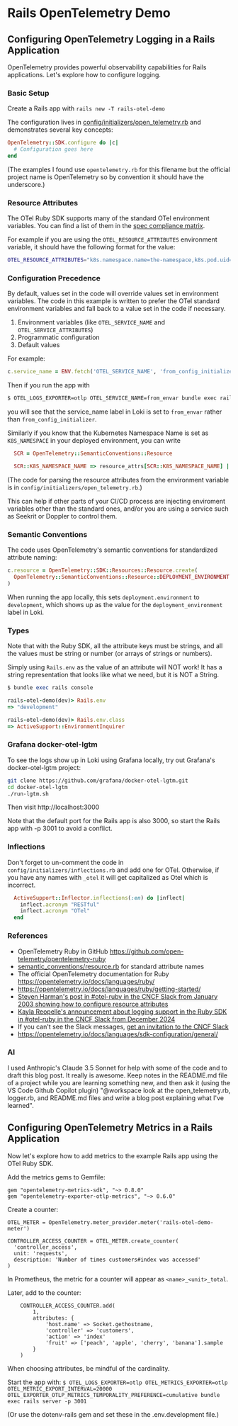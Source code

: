 # Rails OpenTelemetry Demo

## Configuring OpenTelemetry Logging in a Rails Application

OpenTelemetry provides powerful observability capabilities for Rails applications. Let's explore how to configure logging.

### Basic Setup

Create a Rails app with `rails new -T rails-otel-demo`

The configuration lives in [config/initializers/open_telemetry.rb](config/initializers/open_telemetry.rb) and demonstrates several key concepts:

```ruby
OpenTelemetry::SDK.configure do |c|
  # Configuration goes here
end
```

(The examples I found use `opentelemetry.rb` for this filename but the official project name is OpenTelemetry so by convention it should have the underscore.)

### Resource Attributes

The OTel Ruby SDK supports many of the standard OTel environment variables.  You can find a list of them in the [spec compliance matrix](https://github.com/open-telemetry/opentelemetry-specification/blob/main/spec-compliance-matrix.md#environment-variables).

For example if you are using the `OTEL_RESOURCE_ATTRIBUTES` environment variable, it should have the following format for the value:
```sh
OTEL_RESOURCE_ATTRIBUTES="k8s.namespace.name=the-namespace,k8s.pod.uid=a2b3c4d5-e6f7"
```

### Configuration Precedence

By default, values set in the code will override values set in environment variables.  The code in this example is written to prefer the OTel standard environment variables and fall back to a value set in the code if necessary.

1. Environment variables (like `OTEL_SERVICE_NAME` and `OTEL_SERVICE_ATTRIBUTES`)
2. Programmatic configuration
3. Default values

For example:
```ruby
c.service_name = ENV.fetch('OTEL_SERVICE_NAME', 'from_config_initializer')
```

Then if you run the app with
```bash
$ OTEL_LOGS_EXPORTER=otlp OTEL_SERVICE_NAME=from_envar bundle exec rails server -p 3001
```
you will see that the service_name label in Loki is set to `from_envar` rather than `from_config_initializer`.

Similarly if you know that the Kubernetes Namespace Name is set as `K8S_NAMESPACE` in your deployed environment, you can write

```ruby
  SCR = OpenTelemetry::SemanticConventions::Resource

  SCR::K8S_NAMESPACE_NAME => resource_attrs[SCR::K8S_NAMESPACE_NAME] || ENV.fetch('K8S_NAMESPACE', 'unknown_namespace')
```

(The code for parsing the resource attributes from the environment variable is in `config/initializers/open_telemetry.rb`.)

This can help if other parts of your CI/CD process are injecting enviroment variables other than the standard ones, and/or you are using a service such as Seekrit or Doppler to control them.

### Semantic Conventions

The code uses OpenTelemetry's semantic conventions for standardized attribute naming:

```ruby
c.resource = OpenTelemetry::SDK::Resources::Resource.create(
  OpenTelemetry::SemanticConventions::Resource::DEPLOYMENT_ENVIRONMENT => Rails.env.to_s
)
```

When running the app locally, this sets `deployment.environment` to `development`, which shows up as the value for the `deployment_environment` label in Loki.

### Types

Note that with the Ruby SDK, all the attribute keys must be strings, and all the values must be string or number (or arrays of strings or numbers).

Simply using `Rails.env` as the value of an attribute will NOT work!  It has a string representation that looks like what we need, but it is NOT a String.

```ruby
$ bundle exec rails console

rails-otel-demo(dev)> Rails.env
=> "development"

rails-otel-demo(dev)> Rails.env.class
=> ActiveSupport::EnvironmentInquirer
```

### Grafana docker-otel-lgtm

To see the logs show up in Loki using Grafana locally, try out Grafana's docker-otel-lgtm project:

```bash
git clone https://github.com/grafana/docker-otel-lgtm.git
cd docker-otel-lgtm
./run-lgtm.sh
```

Then visit http://localhost:3000

Note that the default port for the Rails app is also 3000, so start the Rails app with -p 3001 to avoid a conflict.

### Inflections

Don't forget to un-comment the code in `config/initializers/inflections.rb` and add one for OTel.  Otherwise, if you have any names with `_otel` it will get capitalized as Otel which is incorrect.

```ruby
  ActiveSupport::Inflector.inflections(:en) do |inflect|
    inflect.acronym "RESTful"
    inflect.acronym "OTel"
  end
```

### References

- OpenTelemetry Ruby in GitHub https://github.com/open-telemetry/opentelemetry-ruby
- [semantic_conventions/resource.rb](https://github.com/open-telemetry/opentelemetry-ruby/blob/main/semantic_conventions/lib/opentelemetry/semantic_conventions/resource.rb) for standard attribute names
- The official OpenTelemetry documentation for Ruby https://opentelemetry.io/docs/languages/ruby/
- https://opentelemetry.io/docs/languages/ruby/getting-started/
- [Steven Harman's post in #otel-ruby in the CNCF Slack from January 2003 showing how to configure resource attributes](https://cloud-native.slack.com/archives/C01NWKKMKMY/p1674566998568639?thread_ts=1674560943.812979&cid=C01NWKKMKMY)
- [Kayla Reopelle's announcement about logging support in the Ruby SDK in #otel-ruby in the CNCF Slack from December 2024](https://cloud-native.slack.com/archives/C01NWKKMKMY/p1733516156143249)
- If you can't see the Slack messages, [get an invitation to the CNCF Slack](https://slack.cncf.io)
- https://opentelemetry.io/docs/languages/sdk-configuration/general/

### AI

I used Anthropic's Claude 3.5 Sonnet for help with some of the code and to draft this blog post.  It really is awesome.  Keep notes in the README.md file of a project while you are learning something new, and then ask it (using the VS Code Github Copilot plugin) "@workspace look at the open_telemetry.rb, logger.rb, and README.md files and write a blog post explaining what I've learned".

## Configuring OpenTelemetry Metrics in a Rails Application

Now let's explore how to add metrics to the example Rails app using the OTel Ruby SDK.

Add the metrics gems to Gemfile:
```
gem "opentelemetry-metrics-sdk", "~> 0.8.0"
gem "opentelemetry-exporter-otlp-metrics", "~> 0.6.0"
```

Create a counter:
```
OTEL_METER = OpenTelemetry.meter_provider.meter('rails-otel-demo-meter')

CONTROLLER_ACCESS_COUNTER = OTEL_METER.create_counter(
  'controller_access',
  unit: 'requests',
  description: 'Number of times customers#index was accessed'
)
```

In Prometheus, the metric for a counter will appear as `<name>_<unit>_total`.

Later, add to the counter:
```
    CONTROLLER_ACCESS_COUNTER.add(
        1,
        attributes: {
            'host.name' => Socket.gethostname,
            'controller' => 'customers',
            'action' => 'index'
            'fruit' => ['peach', 'apple', 'cherry', 'banana'].sample
        }
    )
```

When choosing attributes, be mindful of the cardinality.

Start the app with:
`$ OTEL_LOGS_EXPORTER=otlp OTEL_METRICS_EXPORTER=otlp OTEL_METRIC_EXPORT_INTERVAL=20000 OTEL_EXPORTER_OTLP_METRICS_TEMPORALITY_PREFERENCE=cumulative bundle exec rails server -p 3001`

(Or use the dotenv-rails gem and set these in the .env.development file.)
